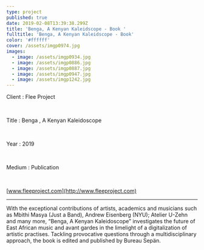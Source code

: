 ```yaml
---
type: project
published: true
date: 2019-02-08T13:39:38.299Z
title: 'Benga, A Kenyan Kaleidscope - Book '
fulltitle: 'Benga, A Kenyan Kaleidscope - Book'
color: '#ffffff'
cover: /assets/imgp0974.jpg
images:
  - image: /assets/imgp0934.jpg
  - image: /assets/imgp0886.jpg
  - image: /assets/imgp0887.jpg
  - image: /assets/imgp0947.jpg
  - image: /assets/imgp1242.jpg
---
```

Client : Flee Project

<br/>

Title : Benga , A Kenyan Kaleidoscope

<br/>

Year : 2019

<br/>

Medium : Publication

<br/>

[www.fleeproject.com](http://www.fleeproject.com)

- - -

With the exceptional contributions of artists, academics and musicians such as Mbithi Masya (Just a Band), Andrew Eisenberg (NYU); Atelier U-Zehn and many more, “Benga, A Kenyan Kaleidoscope” investigates the future of East African music and avant gardes in the limelight of a digitalization of artistic practises. Tackling provocative questions through a multidisciplinary approach, the book is edited and published by Bureau Sepän.
